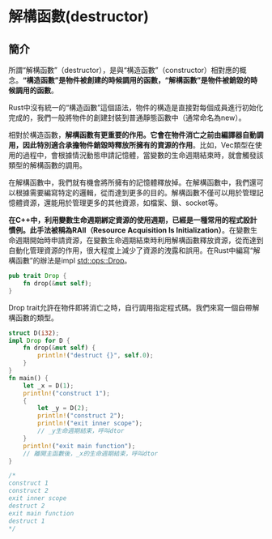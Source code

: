# 解構函數\(destructor\)

## 簡介

所謂“解構函數”（destructor），是與“構造函數”（constructor）相對應的概念。**“構造函數”是物件被創建的時候調用的函數，“解構函數”是物件被銷毀的時候調用的函數**。

Rust中沒有統一的“構造函數”這個語法，物件的構造是直接對每個成員進行初始化完成的，我們一般將物件的創建封裝到普通靜態函數中（通常命名為new）。

相對於構造函數，**解構函數有更重要的作用。它會在物件消亡之前由編譯器自動調用，因此特別適合承擔物件銷毀時釋放所擁有的資源的作用**。比如，Vec類型在使用的過程中，會根據情況動態申請記憶體，當變數的生命週期結束時，就會觸發該類型的解構函數的調用。

在解構函數中，我們就有機會將所擁有的記憶體釋放掉。在解構函數中，我們還可以根據需要編寫特定的邏輯，從而達到更多的目的。解構函數不僅可以用於管理記憶體資源，還能用於管理更多的其他資源，如檔案、鎖、socket等。

**在C++中，利用變數生命週期綁定資源的使用週期，已經是一種常用的程式設計慣例。此手法被稱為RAII（Resource Acquisition Is Initialization）**。在變數生命週期開始時申請資源，在變數生命週期結束時利用解構函數釋放資源，從而達到自動化管理資源的作用，很大程度上減少了資源的洩露和誤用。在Rust中編寫“解構函數”的辦法是impl [std::ops::Drop](https://doc.rust-lang.org/std/ops/trait.Drop.html)。

```rust
pub trait Drop {
    fn drop(&mut self);
}
```

Drop trait允許在物件即將消亡之時，自行調用指定程式碼。我們來寫一個自帶解構函數的類型。

```rust
struct D(i32);
impl Drop for D {
    fn drop(&mut self) {
        println!("destruct {}", self.0);
    }
}
fn main() {
    let _x = D(1);
    println!("construct 1");
    {
        let _y = D(2);
        println!("construct 2");
        println!("exit inner scope");
        // _y生命週期結束，呼叫dtor
    }
    println!("exit main function");
    // 離開主函數後，_x的生命週期結束，呼叫dtor
}

/*
construct 1
construct 2
exit inner scope
destruct 2
exit main function
destruct 1
*/
```

